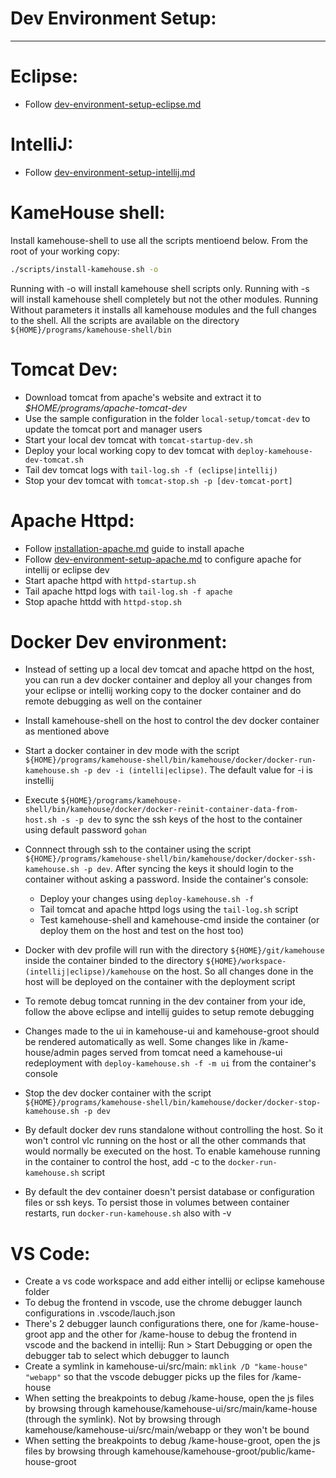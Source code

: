 # Dev Environment Setup:

*********************

# Eclipse:

- Follow [dev-environment-setup-eclipse.md](dev-environment-setup-eclipse.md) 

# IntelliJ:

- Follow [dev-environment-setup-intellij.md](dev-environment-setup-intellij.md) 

# KameHouse shell:

Install kamehouse-shell to use all the scripts mentioend below. From the root of your working copy:
```sh
./scripts/install-kamehouse.sh -o
```
Running with -o will install kamehouse shell scripts only. 
Running with -s will install kamehouse shell completely but not the other modules. 
Running Without parameters it installs all kamehouse modules and the full changes to the shell.
All the scripts are available on the directory `${HOME}/programs/kamehouse-shell/bin`

# Tomcat Dev:

* Download tomcat from apache's website and extract it to *$HOME/programs/apache-tomcat-dev*
* Use the sample configuration in the folder `local-setup/tomcat-dev` to update the tomcat port and manager users
* Start your local dev tomcat with `tomcat-startup-dev.sh`
* Deploy your local working copy to dev tomcat with `deploy-kamehouse-dev-tomcat.sh`
* Tail dev tomcat logs with `tail-log.sh -f (eclipse|intellij)`
* Stop your dev tomcat with `tomcat-stop.sh -p [dev-tomcat-port]`

# Apache Httpd:

- Follow [installation-apache.md](installation-apache.md) guide to install apache 
- Follow [dev-environment-setup-apache.md](dev-environment-setup-apache.md) to configure apache for intellij or eclipse dev
- Start apache httpd with `httpd-startup.sh`
- Tail apache httpd logs with `tail-log.sh -f apache`
- Stop apache httdd with `httpd-stop.sh`

# Docker Dev environment:

- Instead of setting up a local dev tomcat and apache httpd on the host, you can run a dev docker container and deploy all your changes from your eclipse or intellij working copy to the docker container and do remote debugging as well on the container

- Install kamehouse-shell on the host to control the dev docker container as mentioned above

- Start a docker container in dev mode with the script `${HOME}/programs/kamehouse-shell/bin/kamehouse/docker/docker-run-kamehouse.sh -p dev -i (intelli|eclipse)`. The default value for -i is instellij

- Execute `${HOME}/programs/kamehouse-shell/bin/kamehouse/docker/docker-reinit-container-data-from-host.sh -s -p dev` to sync the ssh keys of the host to the container using default password `gohan`

- Connnect through ssh to the container using the script `${HOME}/programs/kamehouse-shell/bin/kamehouse/docker/docker-ssh-kamehouse.sh -p dev`. After syncing the keys it should login to the container without asking a password. Inside the container's console:
  - Deploy your changes using `deploy-kamehouse.sh -f`
  - Tail tomcat and apache httpd logs using the `tail-log.sh` script
  - Test kamehouse-shell and kamehouse-cmd inside the container (or deploy them on the host and test on the host too)

- Docker with dev profile will run with the directory `${HOME}/git/kamehouse` inside the container binded to the directory `${HOME}/workspace-(intellij|eclipse)/kamehouse` on the host. So all changes done in the host will be deployed on the container with the deployment script

- To remote debug tomcat running in the dev container from your ide, follow the above eclipse and intellij guides to setup remote debugging

- Changes made to the ui in kamehouse-ui and kamehouse-groot should be rendered automatically as well. Some changes like in /kame-house/admin pages served from tomcat need a kamehouse-ui redeployment with `deploy-kamehouse.sh -f -m ui` from the container's console

- Stop the dev docker container with the script `${HOME}/programs/kamehouse-shell/bin/kamehouse/docker/docker-stop-kamehouse.sh -p dev`

- By default docker dev runs standalone without controlling the host. So it won't control vlc running on the host or all the other commands that would normally be executed on the host. To enable kamehouse running in the container to control the host, add -c to the `docker-run-kamehouse.sh` script

- By default the dev container doesn't persist database or configuration files or ssh keys. To persist those in volumes between container restarts, run `docker-run-kamehouse.sh` also with -v

# VS Code:

* Create a vs code workspace and add either intellij or eclipse kamehouse folder
* To debug the frontend in vscode, use the chrome debugger launch configurations in .vscode/lauch.json
* There's 2 debugger launch configurations there, one for /kame-house-groot app and the other for /kame-house to debug the frontend in vscode and the backend in intellij: Run > Start Debugging or open the debugger tab to select which debugger to launch
* Create a symlink in kamehouse-ui/src/main: `mklink /D "kame-house" "webapp"` so that the vscode debugger picks up the files for /kame-house
* When setting the breakpoints to debug /kame-house, open the js files by browsing through kamehouse/kamehouse-ui/src/main/kame-house (through the symlink). Not by browsing through kamehouse/kamehouse-ui/src/main/webapp or they won't be bound
* When setting the breakpoints to debug /kame-house-groot, open the js files by browsing through kamehouse/kamehouse-groot/public/kame-house-groot
